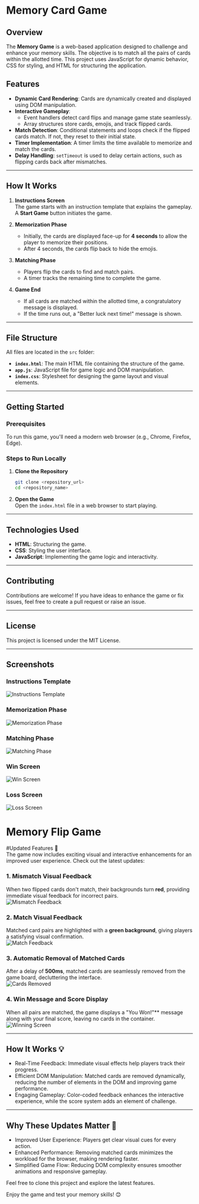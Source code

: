 # Memory Card Game

## Overview  
The **Memory Game** is a web-based application designed to challenge and enhance your memory skills. The objective is to match all the pairs of cards within the allotted time. This project uses JavaScript for dynamic behavior, CSS for styling, and HTML for structuring the application.

## Features  

- **Dynamic Card Rendering**: Cards are dynamically created and displayed using DOM manipulation.  
- **Interactive Gameplay**:  
  - Event handlers detect card flips and manage game state seamlessly.  
  - Array structures store cards, emojis, and track flipped cards.  
- **Match Detection**: Conditional statements and loops check if the flipped cards match. If not, they reset to their initial state.  
- **Timer Implementation**: A timer limits the time available to memorize and match the cards.  
- **Delay Handling**: `setTimeout` is used to delay certain actions, such as flipping cards back after mismatches.  

---

## How It Works  

1. **Instructions Screen**  
   The game starts with an instruction template that explains the gameplay. A **Start Game** button initiates the game.  

2. **Memorization Phase**  
   - Initially, the cards are displayed face-up for **4 seconds** to allow the player to memorize their positions.  
   - After 4 seconds, the cards flip back to hide the emojis.  

3. **Matching Phase**  
   - Players flip the cards to find and match pairs.  
   - A timer tracks the remaining time to complete the game.  

4. **Game End**  
   - If all cards are matched within the allotted time, a congratulatory message is displayed.  
   - If the time runs out, a "Better luck next time!" message is shown.  

---

## File Structure  

All files are located in the `src` folder:

- **`index.html`**: The main HTML file containing the structure of the game.  
- **`app.js`**: JavaScript file for game logic and DOM manipulation.  
- **`index.css`**: Stylesheet for designing the game layout and visual elements.  

---

## Getting Started  

### Prerequisites  
To run this game, you'll need a modern web browser (e.g., Chrome, Firefox, Edge).  

### Steps to Run Locally  

1. **Clone the Repository**  
   ```bash
   git clone <repository_url>
   cd <repository_name>
   ```

2. **Open the Game**  
   Open the `index.html` file in a web browser to start playing.  

---

## Technologies Used  

- **HTML**: Structuring the game.  
- **CSS**: Styling the user interface.  
- **JavaScript**: Implementing the game logic and interactivity.  

---

## Contributing  

Contributions are welcome! If you have ideas to enhance the game or fix issues, feel free to create a pull request or raise an issue.  

---

## License  

This project is licensed under the MIT License.  

--- 

## Screenshots  

### Instructions Template  
![Instructions Template](https://github.com/user-attachments/assets/04209e5d-f1f6-4257-8c59-6ad820e7661d)

### Memorization Phase  
![Memorization Phase](https://github.com/user-attachments/assets/cb10c9cb-bac2-4076-8b71-ac9a2e53ce12)

### Matching Phase  
![Matching Phase](https://github.com/user-attachments/assets/68df4994-5f00-41b7-a1a4-b5faded48956)

### Win Screen  
![Win Screen](https://github.com/user-attachments/assets/07f8ae87-bea0-4b9c-a61c-904f012c927e)

### Loss Screen  
![Loss Screen](https://github.com/user-attachments/assets/cebc12e8-e749-4c65-946b-897e90746adf)

# Memory Flip Game

#Updated Features 🎉  
The game now includes exciting visual and interactive enhancements for an improved user experience. Check out the latest updates:

### 1. Mismatch Visual Feedback 
When two flipped cards don't match, their backgrounds turn **red**, providing immediate visual feedback for incorrect pairs.  
![Mismatch Feedback](https://github.com/user-attachments/assets/1e35e98c-e244-4f6b-9c69-2dea91e08a2a)

### 2. Match Visual Feedback  
Matched card pairs are highlighted with a **green background**, giving players a satisfying visual confirmation.  
![Match Feedback](https://github.com/user-attachments/assets/994a83a9-2d4a-4f96-9346-efbe7639e38d)

### 3. Automatic Removal of Matched Cards  
After a delay of **500ms**, matched cards are seamlessly removed from the game board, decluttering the interface.  
![Cards Removed](https://github.com/user-attachments/assets/f9c625d2-b726-4183-93a6-787724a28c51)

### 4. Win Message and Score Display  
When all pairs are matched, the game displays a "You Won!"** message along with your final score, leaving no cards in the container.  
![Winning Screen](https://github.com/user-attachments/assets/d58de344-dead-474e-8ac7-017ccb0c9bc3)

---

## How It Works 💡  
- Real-Time Feedback: Immediate visual effects help players track their progress.  
- Efficient DOM Manipulation: Matched cards are removed dynamically, reducing the number of elements in the DOM and improving game performance.  
- Engaging Gameplay: Color-coded feedback enhances the interactive experience, while the score system adds an element of challenge.

---

## Why These Updates Matter 🚀  
- Improved User Experience: Players get clear visual cues for every action.  
- Enhanced Performance: Removing matched cards minimizes the workload for the browser, making rendering faster.  
- Simplified Game Flow: Reducing DOM complexity ensures smoother animations and responsive gameplay.

Feel free to clone this project and explore the latest features. 

Enjoy the game and test your memory skills! 😊







